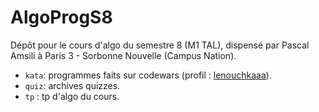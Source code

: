 # AlgoProgS8
Dépôt pour le cours d'algo du semestre 8 (M1 TAL), dispensé par Pascal Amsili à Paris 3 - Sorbonne Nouvelle (Campus Nation).

- `kata`: programmes faits sur codewars (profil : [lenouchkaaa](https://www.codewars.com/users/lenouchkaaa)).
- `quiz`: archives quizzes.
- `tp` : tp d'algo du cours.
